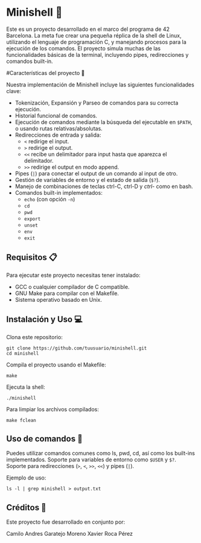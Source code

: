 # Minishell 🐚

Este es un proyecto desarrollado en el marco del programa de 42 Barcelona. La meta fue crear una pequeña réplica de la shell de Linux, utilizando el lenguaje de programación C, y manejando procesos para la ejecución de los comandos. El proyecto simula muchas de las funcionalidades básicas de la terminal, incluyendo pipes, redirecciones y comandos built-in.

#Características del proyecto 🚀

Nuestra implementación de Minishell incluye las siguientes funcionalidades clave:

- Tokenización, Expansión y Parseo de comandos para su correcta ejecución.
- Historial funcional de comandos.
- Ejecución de comandos mediante la búsqueda del ejecutable en `$PATH`, o usando rutas relativas/absolutas.
- Redirecciones de entrada y salida:
  - `<` redirige el input.
  - `>` redirige el output.
  - `<<` recibe un delimitador para input hasta que aparezca el delimitador.
  - `>>` redirige el output en modo append.
- Pipes (`|`) para conectar el output de un comando al input de otro.
- Gestión de variables de entorno y el estado de salida (`$?`).
- Manejo de combinaciones de teclas ctrl-C, ctrl-D y *ctrl-* como en bash.
- Comandos built-in implementados:
  - `echo` (con opción `-n`)
  - `cd`
  - `pwd`
  - `export`
  - `unset`
  - `env`
  - `exit`

## Requisitos 📋

Para ejecutar este proyecto necesitas tener instalado:

  - GCC o cualquier compilador de C compatible.
  - GNU Make para compilar con el Makefile.
  - Sistema operativo basado en Unix.

## Instalación y Uso 💻

Clona este repositorio:
~~~
git clone https://github.com/tuusuario/minishell.git
cd minishell
~~~
Compila el proyecto usando el Makefile:

`make`

Ejecuta la shell:

`./minishell`

Para limpiar los archivos compilados:

`make fclean`

## Uso de comandos 📝

Puedes utilizar comandos comunes como ls, pwd, cd, así como los built-ins implementados.
Soporte para variables de entorno como `$USER` y `$?`.
Soporte para redirecciones (`>`, `<`, `>>`, `<<`) y pipes (`|`).

Ejemplo de uso:

`ls -l | grep minishell > output.txt`

## Créditos 👥

Este proyecto fue desarrollado en conjunto por:

  Camilo Andres Garatejo Moreno
  Xavier Roca Pérez
